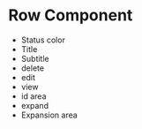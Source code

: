 # Row Component

* Status color
* Title
* Subtitle
* delete
* edit
* view
* id area
* expand
* Expansion area